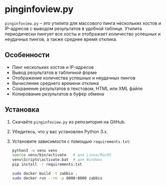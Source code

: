 # pinginfoview.py

`pinginfoview.py` – это утилита для массового пинга нескольких хостов и IP-адресов с выводом результатов в удобной таблице. Утилита периодически пингует все хосты и отображает количество успешных и неудачных пингов, а также среднее время отклика.

## Особенности

- Пинг нескольких хостов и IP-адресов
- Вывод результатов в табличной форме
- Отображение количества успешных и неудачных пингов
- Вычисление среднего времени отклика
- Сохранение результатов в текстовом, HTML или XML файле
- Копирование результатов в буфер обмена

## Установка

1. Скачайте `pinginfoview.py` из репозитория на GitHub.
2. Убедитесь, что у вас установлен Python 3.x.
3. Установите зависимости с помощью `requirements.txt`:

   ```sh
   python3 -m venv venv
   source venv/bin/activate   # для Linux/MacOS
   venv\Scripts\activate.bat  # для Windows
   pip install -r requirements.txt

   sudo docker build -t zabbix .
   sudo docker run --rm -p 8000:8000 zabbix

    ```


